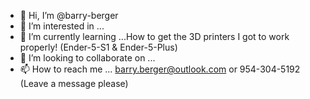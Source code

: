 - 👋 Hi, I’m @barry-berger
- 👀 I’m interested in ...
- 🌱 I’m currently learning ...How to get the 3D printers I got to work properly! (Ender-5-S1 & Ender-5-Plus)
- 💞️ I’m looking to collaborate on ...
- 📫 How to reach me ... barry.berger@outlook.com or 954-304-5192 (Leave a message please)

<!---
barry-berger/barry-berger is a ✨ special ✨ repository because its `README.md` (this file) appears on your GitHub profile.
You can click the Preview link to take a look at your changes.
--->
